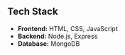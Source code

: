 ## Tech Stack

- **Frontend:** HTML, CSS, JavaScript
- **Backend:** Node.js, Express
- **Database:** MongoDB

